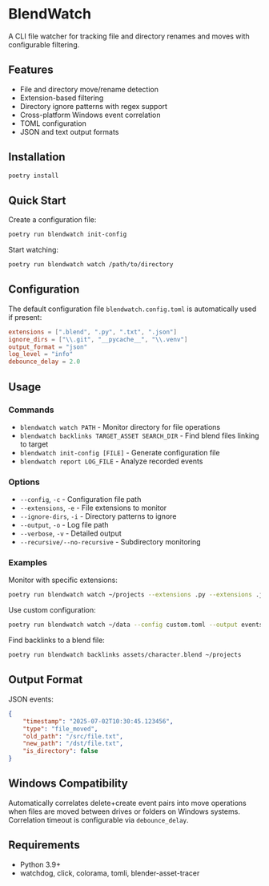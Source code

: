 # BlendWatch

A CLI file watcher for tracking file and directory renames and moves with configurable filtering.

## Features

- File and directory move/rename detection
- Extension-based filtering
- Directory ignore patterns with regex support
- Cross-platform Windows event correlation
- TOML configuration
- JSON and text output formats

## Installation

```bash
poetry install
```

## Quick Start

Create a configuration file:

```bash
poetry run blendwatch init-config
```

Start watching:

```bash
poetry run blendwatch watch /path/to/directory
```

## Configuration

The default configuration file `blendwatch.config.toml` is automatically used if present:

```toml
extensions = [".blend", ".py", ".txt", ".json"]
ignore_dirs = ["\\.git", "__pycache__", "\\.venv"]
output_format = "json"
log_level = "info"
debounce_delay = 2.0
```

## Usage

### Commands

- `blendwatch watch PATH` - Monitor directory for file operations
- `blendwatch backlinks TARGET_ASSET SEARCH_DIR` - Find blend files linking to target
- `blendwatch init-config [FILE]` - Generate configuration file
- `blendwatch report LOG_FILE` - Analyze recorded events

### Options

- `--config`, `-c` - Configuration file path
- `--extensions`, `-e` - File extensions to monitor
- `--ignore-dirs`, `-i` - Directory patterns to ignore
- `--output`, `-o` - Log file path
- `--verbose`, `-v` - Detailed output
- `--recursive/--no-recursive` - Subdirectory monitoring

### Examples

Monitor with specific extensions:

```bash
poetry run blendwatch watch ~/projects --extensions .py --extensions .js
```

Use custom configuration:

```bash
poetry run blendwatch watch ~/data --config custom.toml --output events.log
```

Find backlinks to a blend file:

```bash
poetry run blendwatch backlinks assets/character.blend ~/projects
```

## Output Format

JSON events:

```json
{
	"timestamp": "2025-07-02T10:30:45.123456",
	"type": "file_moved",
	"old_path": "/src/file.txt",
	"new_path": "/dst/file.txt",
	"is_directory": false
}
```

## Windows Compatibility

Automatically correlates delete+create event pairs into move operations when files are moved between drives or folders on Windows systems. Correlation timeout is configurable via `debounce_delay`.

## Requirements

- Python 3.9+
- watchdog, click, colorama, tomli, blender-asset-tracer
